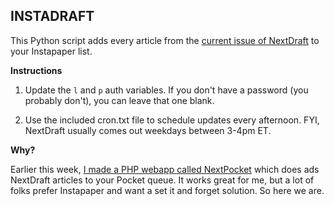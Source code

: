 ## INSTADRAFT

This Python script adds every article from the [current issue of NextDraft](http://nextdraft.com/current) to your Instapaper list.

**Instructions**

1. Update the `l` and `p` auth variables. If you don't have a password (you probably don't), you can leave that one blank.

2. Use the included cron.txt file to schedule updates every afternoon. FYI, NextDraft usually comes out weekdays between 3-4pm ET.

**Why?**

Earlier this week, [I made a PHP webapp called NextPocket](http://nextpocketdraft.com) which does ads NextDraft articles to your Pocket queue. It works great for me, but a lot of folks prefer Instapaper and want a set it and forget solution. So here we are.
